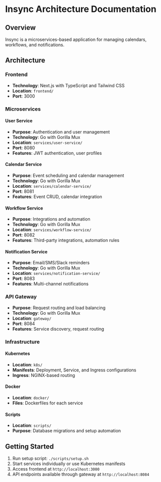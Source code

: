 # Insync Architecture Documentation

## Overview
Insync is a microservices-based application for managing calendars, workflows, and notifications.

## Architecture

### Frontend
- **Technology**: Next.js with TypeScript and Tailwind CSS
- **Location**: `frontend/`
- **Port**: 3000

### Microservices

#### User Service
- **Purpose**: Authentication and user management
- **Technology**: Go with Gorilla Mux
- **Location**: `services/user-service/`
- **Port**: 8080
- **Features**: JWT authentication, user profiles

#### Calendar Service
- **Purpose**: Event scheduling and calendar management
- **Technology**: Go with Gorilla Mux
- **Location**: `services/calendar-service/`
- **Port**: 8081
- **Features**: Event CRUD, calendar integration

#### Workflow Service
- **Purpose**: Integrations and automation
- **Technology**: Go with Gorilla Mux
- **Location**: `services/workflow-service/`
- **Port**: 8082
- **Features**: Third-party integrations, automation rules

#### Notification Service
- **Purpose**: Email/SMS/Slack reminders
- **Technology**: Go with Gorilla Mux
- **Location**: `services/notification-service/`
- **Port**: 8083
- **Features**: Multi-channel notifications

### API Gateway
- **Purpose**: Request routing and load balancing
- **Technology**: Go with Gorilla Mux
- **Location**: `gateway/`
- **Port**: 8084
- **Features**: Service discovery, request routing

### Infrastructure

#### Kubernetes
- **Location**: `k8s/`
- **Manifests**: Deployment, Service, and Ingress configurations
- **Ingress**: NGINX-based routing

#### Docker
- **Location**: `docker/`
- **Files**: Dockerfiles for each service

#### Scripts
- **Location**: `scripts/`
- **Purpose**: Database migrations and setup automation

## Getting Started

1. Run setup script: `./scripts/setup.sh`
2. Start services individually or use Kubernetes manifests
3. Access frontend at `http://localhost:3000`
4. API endpoints available through gateway at `http://localhost:8084`
